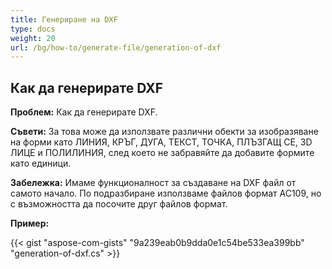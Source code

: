 ```yaml
---
title: Генериране на DXF
type: docs
weight: 20
url: /bg/how-to/generate-file/generation-of-dxf
---
```


## **Как да генерирате DXF**

**Проблем:** Как да генерирате DXF.

**Съвети:** За това може да използвате различни обекти за изобразяване на форми като ЛИНИЯ, КРЪГ, ДУГА, ТЕКСТ, ТОЧКА, ПЛЪЗГАЩ СЕ, 3D ЛИЦЕ и ПОЛИЛИНИЯ, след което не забравяйте да добавите формите като единици.

**Забележка:** Имаме функционалност за създаване на DXF файл от самото начало. 
По подразбиране използваме файлов формат AC109, но с възможността да посочите друг файлов формат.

**Пример:**

{{< gist "aspose-com-gists" "9a239eab0b9dda0e1c54be533ea399bb" "generation-of-dxf.cs" >}}
